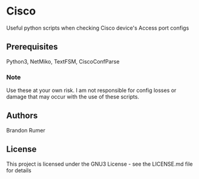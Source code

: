 # Cisco
Useful python scripts when checking Cisco device's Access port configs

## Prerequisites

Python3, NetMiko, TextFSM, CiscoConfParse

### Note

Use these at your own risk. I am not responsible for config losses or damage that may occur with the use of these scripts.

## Authors

Brandon Rumer

## License

This project is licensed under the GNU3 License - see the LICENSE.md file for details
